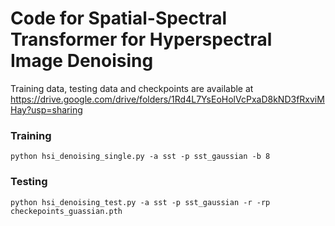 # Code for Spatial-Spectral Transformer for Hyperspectral Image Denoising

Training data, testing data and checkpoints are available at https://drive.google.com/drive/folders/1Rd4L7YsEoHolVcPxaD8kND3fRxviMHay?usp=sharing

### Training
```
python hsi_denoising_single.py -a sst -p sst_gaussian -b 8
```
### Testing
```
python hsi_denoising_test.py -a sst -p sst_gaussian -r -rp checkepoints_guassian.pth 
```